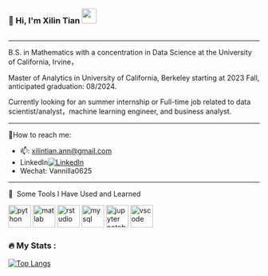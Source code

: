 ### 👩 Hi, I'm Xilin Tian <img src="https://raw.githubusercontent.com/MartinHeinz/MartinHeinz/master/wave.gif" width="30px"> 

<img src="https://komarev.com/ghpvc/?username=xilin-tian&style=flat-square&color=blue" alt=""/>

---

B.S. in Mathematics with a concentration in Data Science at the University of California, Irvine，

Master of Analytics in University of California, Berkeley starting at 2023 Fall, anticipated graduation: 08/2024.

Currently looking for an summer internship or Full-time job related to data scientist/analyst，machine learning engineer, and business analyst. 


<!--
**xilin-tian/Xilin-Tian** is a ✨ _special_ ✨ repository because its `README.md` (this file) appears on your GitHub profile.

[![Header](https://raw.githubusercontent.com/MartinHeinz/<OWNER>/<OWNER>/readme_header.png "Header")](https://weibo.com/u/5640487215?tabtype=album&uid=5640487215&index=10)

<!-- Actual text -->
---
💬How to reach me:
* 📫: xilintian.ann@gmail.com
* LinkedIn[![LinkedIn][3.2]][3]
* Wechat: Vannilla0625
  
---  

🚀 &nbsp;Some Tools I Have Used and Learned</h2>
<p align="left">
<img src="https://cdn.jsdelivr.net/gh/devicons/devicon/icons/python/python-original.svg" alt="python" width="45" height="45"/>
<img src="https://cdn.jsdelivr.net/gh/devicons/devicon/icons/matlab/matlab-original.svg" alt="matlab" width="45" height="45"/>
<img src="https://cdn.jsdelivr.net/gh/devicons/devicon/icons/rstudio/rstudio-original.svg" alt="rstudio" width="45" height="45"/>
<img src="https://cdn.jsdelivr.net/gh/devicons/devicon/icons/mysql/mysql-original.svg" alt="mysql" width="45" height="45"/>
<img src="https://cdn.jsdelivr.net/gh/devicons/devicon/icons/jupyter/jupyter-original.svg" alt="jupyter notebook" width="45" height="45"/>
<img src="https://cdn.jsdelivr.net/gh/devicons/devicon/icons/vscode/vscode-original.svg" alt="vscode" width="45" height="45"/>
</p>


### :fire: My Stats :
[![Top Langs](https://github-readme-stats.vercel.app/api/top-langs/?username=xilin-tian&layout=compact&theme=vision-friendly-dark)](https://github.com/anuraghazra/github-readme-stats)


<!-- Icons -->

[3.2]: https://raw.githubusercontent.com/MartinHeinz/MartinHeinz/master/linkedin-3-16.png (LinkedIn icon without padding)

<!-- Links to your social media accounts -->

[3]: https://www.linkedin.com/in/xilin-tian-a7bab1228/
